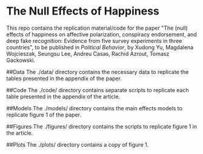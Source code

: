 # The Null Effects of Happiness

This repo contains the replication material/code for the paper "The (null) effects of happiness on affective polarization, conspiracy endorsement, and deep fake recognition: Evidence from five survey experiments in three countries", to be published in *Political Behavior*, by Xudong Yu, Magdalena Wojcieszak, Seungsu Lee, Andreu Casas, Rachid Azrout, Tomasz Gackowski.

##Data
The ./data/ directory contains the necessary data to replicate the tables presented in the appendix of the paper.

##Code
The ./code/ directory contains separate scripts to replicate each table presented in the appendix of the article. 

##Models
The ./models/ directory contains the main effects models to replicate figure 1 of the paper.

##Figures
The ./figures/ directory contains the scripts to replicate figure 1 in the article. 

##Plots
The ./plots/ directory contains a copy of figure 1.